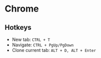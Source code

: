 # Chrome

## Hotkeys

- New tab: `CTRL + T`
- Navigate: `CTRL + PgUp/PgDown`
- Clone current tab: `ALT + D, ALT + Enter`